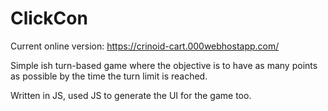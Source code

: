 # ClickCon

Current online version: https://crinoid-cart.000webhostapp.com/

Simple ish turn-based game where the objective is to have as many points as possible by the time the turn limit is reached.

Written in JS, used JS to generate the UI for the game too.
